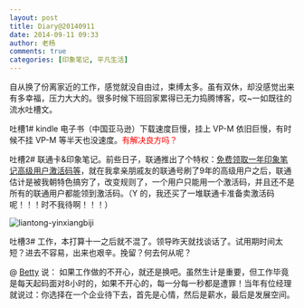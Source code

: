 ```yaml
---
layout: post
title: Diary@20140911
date: 2014-09-11 09:33
author: 老杨
comments: true
categories: [印象笔记, 平凡生活]
---
```

自从换了份离家近的工作，感觉就没自由过，束缚太多。虽有双休，却没感觉出来有多幸福，压力大大的。很多时候下班回家累得已无力捣腾博客，哎~一如既往的流水吐槽文。

吐槽1# kindle 电子书（中国亚马逊）下载速度巨慢，挂上 VP-M 依旧巨慢，有时候不挂 VP-M 等半天也没速度。<span style="color: #ff0000;">有解决良方吗？</span>
<!--more-->
吐槽2# 联通卡&印象笔记。前些日子，联通推出了个特权：<a href="//cyhour.com/yinxiangbiji.html" target="_blank">免费领取一年印象笔记高级用户激活码等</a>，就在我拿亲朋戚友的联通号刷了9年的高级用户之后，联通估计是被我朝特色搞穷了，改变规则了，一个用户只能用一个激活码，并且还不是所有的联通用户都能领到激活码。（Y 的，我还买了一堆联通卡准备卖激活码呢！！！时不我待啊！！！）

<img src="//cyhour.com/wp-content/uploads/2014/09/liantong-yinxiangbiji.jpg" alt="liantong-yinxiangbiji" />

吐槽3# 工作，本打算十一之后就不混了。领导昨天就找谈话了。试用期时间太短？进去不容易，出来也艰辛。挽留？何去何从呢？

@ <a href="//cyhour.com/diary-20140911.html/comment-page-1#comment-4053">Betty</a> 说：
如果工作做的不开心，就还是换吧。虽然生计是重要，但工作毕竟是每天起码面对8小时的，如果不开心的，每一分每一秒都是遭罪！当年有位经理就说过：你选择在一个企业待下去，首先是心情，然后是薪水，最后是发展空间。
